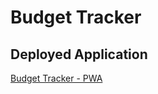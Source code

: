 # Budget Tracker

## Deployed Application
[Budget Tracker - PWA](https://powerful-woodland-37736.herokuapp.com/)
